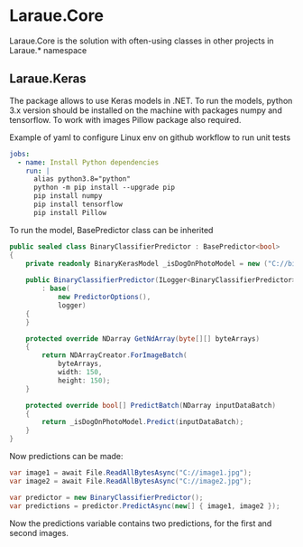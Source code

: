 # Laraue.Core 

Laraue.Core is the solution with often-using classes in other projects in Laraue.* namespace

## Laraue.Keras

The package allows to use Keras models in .NET.
To run the models, python 3.x version should be installed on the machine with packages numpy and tensorflow.
To work with images Pillow package also required.

Example of yaml to configure Linux env on github workflow to run unit tests
```yaml
jobs:
  - name: Install Python dependencies
    run: |
      alias python3.8="python"
      python -m pip install --upgrade pip
      pip install numpy
      pip install tensorflow
      pip install Pillow
```

To run the model, BasePredictor class can be inherited

```csharp
public sealed class BinaryClassifierPredictor : BasePredictor<bool>
{
    private readonly BinaryKerasModel _isDogOnPhotoModel = new ("C://binary_model.h5");
    
    public BinaryClassifierPredictor(ILogger<BinaryClassifierPredictor> logger)
        : base(
            new PredictorOptions(),
            logger)
    {
    }

    protected override NDarray GetNdArray(byte[][] byteArrays)
    {
        return NDArrayCreator.ForImageBatch(
            byteArrays,
            width: 150,
            height: 150);
    }

    protected override bool[] PredictBatch(NDarray inputDataBatch)
    {
        return _isDogOnPhotoModel.Predict(inputDataBatch);
    }
}
```

Now predictions can be made:

```csharp
var image1 = await File.ReadAllBytesAsync("C://image1.jpg");
var image2 = await File.ReadAllBytesAsync("C://image2.jpg");

var predictor = new BinaryClassifierPredictor();
var predictions = predictor.PredictAsync(new[] { image1, image2 });
```

Now the predictions variable contains two predictions, for the first and second images.